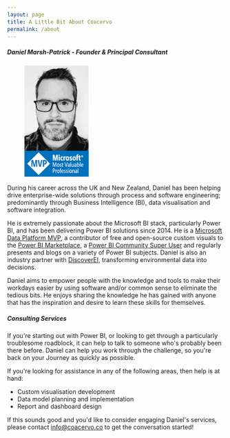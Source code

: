 ```yaml
---
layout: page
title: A Little Bit About Coacervo
permalink: /about
---
```


<h5>Daniel Marsh-Patrick - Founder & Principal Consultant</h5>
<div class="row justify-content-between">
    <div class="col-md-2">
        <figure class="figure">
            <figcaption class="figure-caption text-center">
                <a target="_blank" href = "https://mvp.microsoft.com/en-us/PublicProfile/5003712?fullName=Daniel%20Marsh-Patrick">
                    <img src="/assets/images/mvp_2020_12.png" width="150px">
                </a>
                <div>
                    <a target="_blank" href="{{ site.authors.daniel.twitter }}" class="link-dark btn follow" alt="Follow on Twitter" title="Follow on Twitter">
                        <i class="fab fa-twitter"></i>
                    </a>
                    <a target="_blank" href="{{ site.authors.daniel.linkedin }}" class="link-dark btn follow" alt="Connect on LinkedIn" title="Connect on LinkedIn">
                        <i class="fab fa-linkedin-in"></i>
                    </a>
                    <a target="_blank" href="{{ site.authors.daniel.github }}" class="link-dark btn follow" alt="Check out on GitHub" title="Check out on GitHub">
                        <i class="fab fa-github"></i>
                    </a>
                    <a target="_top" href="mailto:{{ site.authors.daniel.email }}?subject=Hi There!" class="link-dark btn follow" alt="Contact via email" title="Contact via email">
                        <i class="far fa-envelope"></i>
                    </a>
                </div>
            </figcaption>
        </figure>
    </div>
    <div class="col-md-10">
        <p>During his career across the UK and New Zealand, Daniel has been helping drive enterprise-wide solutions through process and software engineering; predominantly through Business Intelligence (BI), data visualisation and software integration.</p>
        <p>He is extremely passionate about the Microsoft BI stack, particularly Power BI, and has been delivering Power BI solutions since 2014. He is a <a href="https://mvp.microsoft.com/en-us/PublicProfile/5003712?fullName=Daniel%20Marsh-Patrick" target="_blank">Microsoft Data Platform MVP</a>, a contributor of free and open-source custom visuals to the <a href="https://appsource.microsoft.com/en-us/marketplace/apps?search=daniel%20marsh-patrick&page=1&product=power-bi-visuals" target="_blank">Power BI Marketplace</a>, a <a href="https://community.powerbi.com/t5/user/viewprofilepage/user-id/397" target="_blank">Power BI Community Super User</a> and regularly presents and blogs on a variety of Power BI subjects. Daniel is also an industry partner with <a href="https://www.discoverei.com/" target="_blank">DiscoverEI</a>, transforming environmental data into decisions.</p>
        <p>Daniel aims to empower people with the knowledge and tools to make their workdays easier by using software and/or common sense to eliminate the tedious bits. He enjoys sharing the knowledge he has gained with anyone that has the inspiration and desire to learn these skills for themselves.</p>
        <h5>Consulting Services</h5>
        <p>If you're starting out with Power BI, or looking to get through a particularly troublesome roadblock, it can help to talk to someone who's probably been there before. Daniel can help you work through the challenge, so you're back on your Journey as quickly as possible.</p>
        <p>If you're looking for assistance in any of the following areas, then help is at hand:</p>
        <ul>
            <li>Custom visualisation development</li>
            <li>Data model planning and implementation</li>
            <li>Report and dashboard design</li>
        </ul>
        <p>If this sounds good and you'd like to consider engaging Daniel's services, please contact <a target="_top" href="mailto:{{ site.authors.daniel.email }}?subject=Hi!" alt="Contact via email" title="Contact via email">info@coacervo.co</a> to get the conversation started!</p>
    </div>
</div>
